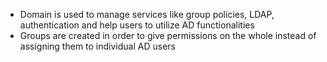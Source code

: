 - Domain is used to manage services like group policies, LDAP, authentication and help users to utilize AD functionalities
- Groups are created in order to give permissions on the whole instead of assigning them to individual AD users